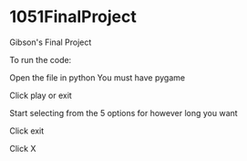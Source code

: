# 1051FinalProject
Gibson's Final Project

To run the code:

Open the file in python
You must have pygame

Click play or exit

Start selecting from the 5 options for however long you want

Click exit

Click X
